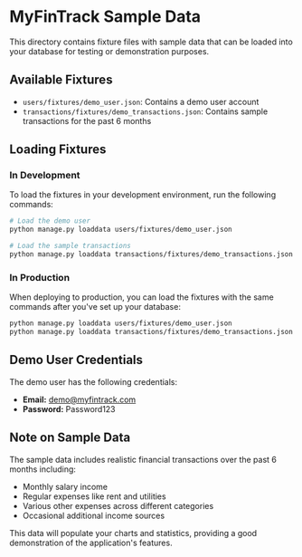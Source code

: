 # MyFinTrack Sample Data

This directory contains fixture files with sample data that can be loaded into your database for testing or demonstration purposes.

## Available Fixtures

- `users/fixtures/demo_user.json`: Contains a demo user account
- `transactions/fixtures/demo_transactions.json`: Contains sample transactions for the past 6 months

## Loading Fixtures

### In Development

To load the fixtures in your development environment, run the following commands:

```bash
# Load the demo user
python manage.py loaddata users/fixtures/demo_user.json

# Load the sample transactions
python manage.py loaddata transactions/fixtures/demo_transactions.json
```

### In Production

When deploying to production, you can load the fixtures with the same commands after you've set up your database:

```bash
python manage.py loaddata users/fixtures/demo_user.json
python manage.py loaddata transactions/fixtures/demo_transactions.json
```

## Demo User Credentials

The demo user has the following credentials:

- **Email:** demo@myfintrack.com
- **Password:** Password123

## Note on Sample Data

The sample data includes realistic financial transactions over the past 6 months including:
- Monthly salary income
- Regular expenses like rent and utilities
- Various other expenses across different categories
- Occasional additional income sources

This data will populate your charts and statistics, providing a good demonstration of the application's features.
